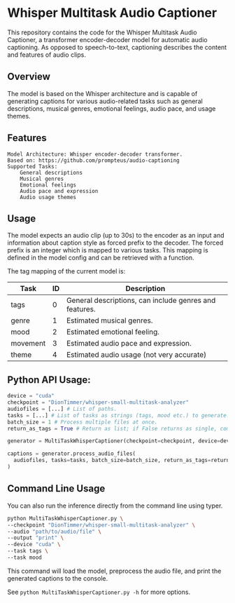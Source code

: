 # Whisper Multitask Audio Captioner

This repository contains the code for the Whisper Multitask Audio Captioner, a transformer encoder-decoder model for automatic audio captioning. As opposed to speech-to-text, captioning describes the content and features of audio clips.
## Overview

The model is based on the Whisper architecture and is capable of generating captions for various audio-related tasks such as general descriptions, musical genres, emotional feelings, audio pace, and usage themes.

## Features

    Model Architecture: Whisper encoder-decoder transformer.
    Based on: https://github.com/prompteus/audio-captioning
    Supported Tasks:
        General descriptions
        Musical genres
        Emotional feelings
        Audio pace and expression
        Audio usage themes

## Usage

The model expects an audio clip (up to 30s) to the encoder as an input and information about caption style as forced prefix to the decoder.
The forced prefix is an integer which is mapped to various tasks. This mapping is defined in the model config and can be retrieved with a function.

The tag mapping of the current model is:

| Task     | ID | Description                                            |
| -------- | -- | ------------------------------------------------------ |
| tags     | 0  | General descriptions, can include genres and features. |
| genre    | 1  | Estimated musical genres.                              |
| mood     | 2  | Estimated emotional feeling.                           |
| movement | 3  | Estimated audio pace and expression.                   |
| theme    | 4  | Estimated audio usage (not very accurate)              |

## Python API Usage:

```python
device = "cuda"
checkpoint = "DionTimmer/whisper-small-multitask-analyzer"
audiofiles = [...] # List of paths.
tasks = [...] # List of tasks as strings (tags, mood etc.) to generate.
batch_size = 1 # Process multiple files at once.
return_as_tags = True # Return as list; if False returns as single, comma-separated, string.

generator = MultiTaskWhisperCaptioner(checkpoint=checkpoint, device=device)

captions = generator.process_audio_files(
  audiofiles, tasks=tasks, batch_size=batch_size, return_as_tags=return_as_tags
)
```

## Command Line Usage

You can also run the inference directly from the command line using typer.

```bash
python MultiTaskWhisperCaptioner.py \
--checkpoint "DionTimmer/whisper-small-multitask-analyzer" \
--audio "path/to/audio/file" \
--output "print" \
--device "cuda" \
--task tags \
--task mood
```

This command will load the model, preprocess the audio file, and print the generated captions to the console.

See ```python MultiTaskWhisperCaptioner.py -h``` for more options.
